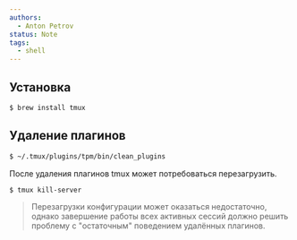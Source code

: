 ```yaml
---
authors:
  - Anton Petrov
status: Note
tags:
  - shell
---
```

## Установка

```zsh
$ brew install tmux
```

## Удаление плагинов

```zsh
$ ~/.tmux/plugins/tpm/bin/clean_plugins
```

После удаления плагинов tmux может потребоваться перезагрузить.

```
$ tmux kill-server
```

> Перезагрузки конфигурации может оказаться недостаточно, однако завершение работы всех активных сессий должно решить проблему с "остаточным" поведением удалённых плагинов.